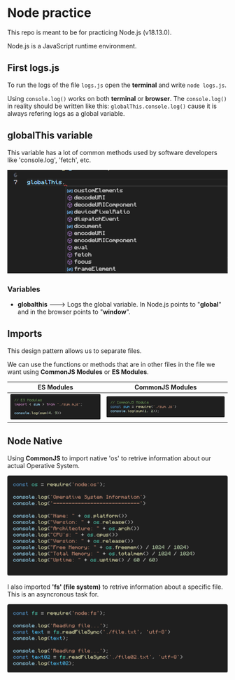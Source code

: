 # Node practice
This repo is meant to be for practicing Node.js (v18.13.0).

Node.js is a JavaScript runtime environment.


## First logs.js
To run the logs of the file ```logs.js``` open the **terminal** and write ```node logs.js```.

Using ```console.log()``` works on both **terminal** or **browser**. The ```console.log()``` in reality should be written like this: ```globalThis.console.log()``` cause it is always refering logs as a global variable.

## globalThis variable
This variable has a lot of common methods used by software developers like 'console.log', 'fetch', etc.

![globalThis_methods](./img/globalThis%20methods.png)

### Variables
- **globalthis** ---> Logs the global variable. In Node.js points to "**global**" and in the browser points to "**window**".

## Imports
This design pattern allows us to separate files.

We can use the functions or methods that are in other files in the file we want using **CommonJS Modules** or **ES Modules**.

|**ES Modules**|**CommonJS Modules**|
|---|---|
|![ES_Modules](./img/ES_Modules(import).png)|![CommonJS](./img/CommonJS(import).png)|


## Node Native
Using **CommonJS** to import native 'os' to retrive information about our actual Operative System.

![Node_native](./img/Node_native.png)

I also imported **'fs' (file system)** to retrive information about a specific file. This is an asyncronous task for.

![Node_native](./img/reading_files(sync).png)